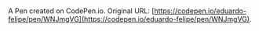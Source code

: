 # 

A Pen created on CodePen.io. Original URL: [https://codepen.io/eduardo-felipe/pen/WNJmgVG](https://codepen.io/eduardo-felipe/pen/WNJmgVG).

